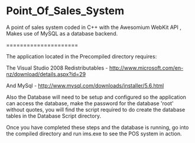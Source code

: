 Point_Of_Sales_System
=====================

A point of sales system coded in C++ with the Awesomium WebKit API , Makes use of MySQL as a database backend.

=====================

The application located in the Precompiled directory requires:

The Visual Studio 2008 Redistributables - http://www.microsoft.com/en-nz/download/details.aspx?id=29

And MySql - http://www.mysql.com/downloads/installer/5.6.html

Also the Database will need to be setup and configured so the application can access the database,
make the password for the database 'root' without quotes,
you will find the script required to do create the database tables in the Database Script directory.

Once you have completed these steps and the database is running, go into the compiled directory
and run ims.exe to see the POS system in action.
